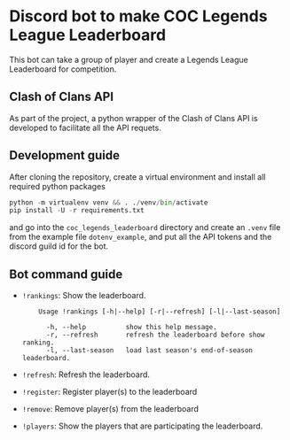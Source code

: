 # Discord bot to make COC Legends League Leaderboard


This bot can take a group of player and create a Legends League Leaderboard for competition.


## Clash of Clans API

As part of the project, a python wrapper of the Clash of Clans API is developed to facilitate
all the API requets.


## Development guide

After cloning the repository, create a virtual environment and install all required python
packages

```python
python -m virtualenv venv && . ./venv/bin/activate
pip install -U -r requirements.txt
```

and go into the `coc_legends_leaderboard` directory and create an `.venv` file from the example
file `dotenv_example`, and put all the API tokens and the discord guild id for the bot.


## Bot command guide

* `!rankings`: Show the leaderboard.

    ```
        Usage !rankings [-h|--help] [-r|--refresh] [-l|--last-season]

          -h, --help          show this help message.
          -r, --refresh       refresh the leaderboard before show ranking.
          -l, --last-season   load last season's end-of-season leaderboard.
    ```
    
* `!refresh`: Refresh the leaderboard.
* `!register`: Register player(s) to the leaderboard
* `!remove`: Remove player(s) from the leaderboard
* `!players`: Show the players that are participating the leaderboard. 

